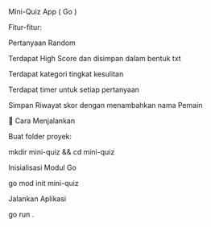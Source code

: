 Mini-Quiz App ( Go )


Fitur-fitur:


Pertanyaan Random


Terdapat High Score dan disimpan dalam bentuk txt


Terdapat kategori tingkat kesulitan


Terdapat timer untuk setiap pertanyaan


Simpan Riwayat skor dengan menambahkan nama Pemain

🚀 Cara Menjalankan


Buat folder proyek:


mkdir mini-quiz && cd mini-quiz

Inisialisasi Modul Go


go mod init mini-quiz

Jalankan Aplikasi


go run .
